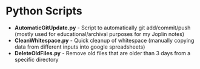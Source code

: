 # Python Scripts

- **AutomaticGitUpdate.py** - Script to automatically git add/commit/push (mostly used for educational/archival purposes for my Joplin notes)
- **CleanWhitespace.py** - Quick cleanup of whitespace (manually copying data from different inputs into google spreadsheets)
- **DeleteOldFiles.py** - Remove old files that are older than 3 days from a specific directory
